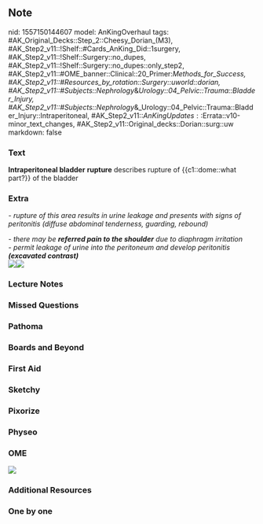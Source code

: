 ## Note
nid: 1557150144607
model: AnKingOverhaul
tags: #AK_Original_Decks::Step_2::Cheesy_Dorian_(M3), #AK_Step2_v11::!Shelf::#Cards_AnKing_Did::1surgery, #AK_Step2_v11::!Shelf::Surgery::no_dupes, #AK_Step2_v11::!Shelf::Surgery::no_dupes::only_step2, #AK_Step2_v11::#OME_banner::Clinical::20_Primer:_Methods_for_Success, #AK_Step2_v11::#Resources_by_rotation::Surgery::uworld::dorian, #AK_Step2_v11::#Subjects::Nephrology_&_Urology::04_Pelvic::Trauma::Bladder_Injury, #AK_Step2_v11::#Subjects::Nephrology_&_Urology::04_Pelvic::Trauma::Bladder_Injury::Intraperitoneal, #AK_Step2_v11::$AnKingUpdates::$Errata::v10-minor_text_changes, #AK_Step2_v11::Original_decks::Dorian::surg::uw
markdown: false

### Text
<b>Intraperitoneal bladder</b> <b>rupture</b> describes rupture of
{{c1::dome::what part?}} of the bladder

### Extra
<i>- rupture of this area results in urine leakage and presents
with signs of peritonitis (diffuse abdominal tenderness, guarding,
rebound)</i>
<div>
  <i>- there may be <b>referred pain to the shoulder</b> due to
  diaphragm irritation</i>
</div>
<div>
  <i>- permit leakage of urine into the peritoneum and develop
  peritonitis <b>(excavated contrast)</b></i>
</div>
<div style="text-decoration: underline;"></div>
<div style="text-decoration: underline;"><img src=
"paste-2021482192437251.jpg" class="resizer"><img src=
"paste-1212391958249473.jpg" class="resizer"></div>

### Lecture Notes


### Missed Questions


### Pathoma


### Boards and Beyond


### First Aid


### Sketchy


### Pixorize


### Physeo


### OME
<div class="ome-widget">
  <a href="https://onlinemeded.org/spa/surgery?ref=anki"><img src=
  "_OME_AnkiFlashcards_Topic_5.png"></a>
</div>

### Additional Resources


### One by one


